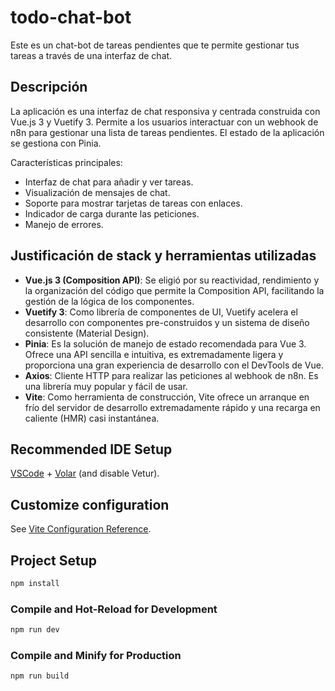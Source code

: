 # todo-chat-bot

Este es un chat-bot de tareas pendientes que te permite gestionar tus tareas a través de una interfaz de chat.

## Descripción

La aplicación es una interfaz de chat responsiva y centrada construida con Vue.js 3 y Vuetify 3. Permite a los usuarios interactuar con un webhook de n8n para gestionar una lista de tareas pendientes. El estado de la aplicación se gestiona con Pinia.

Características principales:
- Interfaz de chat para añadir y ver tareas.
- Visualización de mensajes de chat.
- Soporte para mostrar tarjetas de tareas con enlaces.
- Indicador de carga durante las peticiones.
- Manejo de errores.

## Justificación de stack y herramientas utilizadas

-   **Vue.js 3 (Composition API)**: Se eligió por su reactividad, rendimiento y la organización del código que permite la Composition API, facilitando la gestión de la lógica de los componentes.
-   **Vuetify 3**: Como librería de componentes de UI, Vuetify acelera el desarrollo con componentes pre-construidos y un sistema de diseño consistente (Material Design).
-   **Pinia**: Es la solución de manejo de estado recomendada para Vue 3. Ofrece una API sencilla e intuitiva, es extremadamente ligera y proporciona una gran experiencia de desarrollo con el DevTools de Vue.
-   **Axios**: Cliente HTTP para realizar las peticiones al webhook de n8n. Es una librería muy popular y fácil de usar.
-   **Vite**: Como herramienta de construcción, Vite ofrece un arranque en frío del servidor de desarrollo extremadamente rápido y una recarga en caliente (HMR) casi instantánea.

## Recommended IDE Setup

[VSCode](https://code.visualstudio.com/) + [Volar](https://marketplace.visualstudio.com/items?itemName=Vue.volar) (and disable Vetur).

## Customize configuration

See [Vite Configuration Reference](https://vitejs.dev/config/).

## Project Setup

```sh
npm install
```

### Compile and Hot-Reload for Development

```sh
npm run dev
```

### Compile and Minify for Production

```sh
npm run build
```